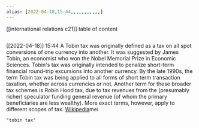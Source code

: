 ```yaml
---
alias: [2022-04-18,15:44,,,,,,,,,,,]
---
```

[[international relations c21]]
table of content
```toc
```

[[2022-04-18]] 15:44
A Tobin tax was originally defined as a tax on all spot conversions of one currency into another. It was suggested by James Tobin, an economist who won the Nobel Memorial Prize in Economic Sciences. Tobin's tax was originally intended to penalize short-term financial round-trip excursions into another currency.  By the late 1990s, the term Tobin tax was being applied to all forms of short term transaction taxation, whether across currencies or not. Another term for these broader tax schemes is Robin Hood tax, due to tax revenues from the (presumably richer) speculator funding general revenue (of whom the primary beneficiaries are less wealthy).  More exact terms, however, apply to different scopes of tax.
[Wikipedia](https://en.wikipedia.org/wiki/Tobin%20tax)mei 
```query 
"tobin tax"
```
